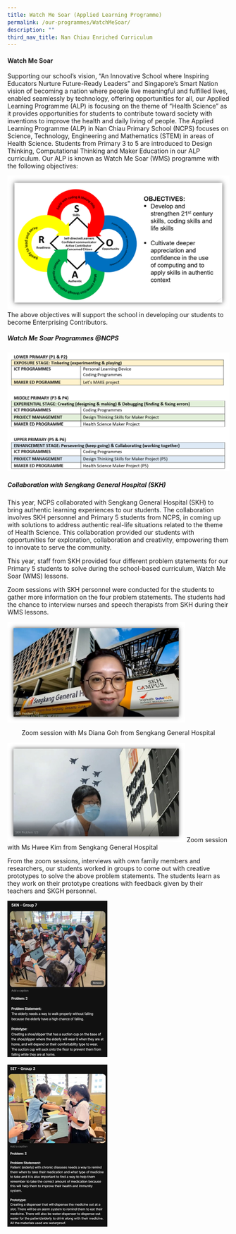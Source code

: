 ```yaml
---
title: Watch Me Soar (Applied Learning Programme)
permalink: /our-programmes/WatchMeSoar/
description: ""
third_nav_title: Nan Chiau Enriched Curriculum
---
```

#### **Watch Me Soar**
Supporting our school’s vision, “An Innovative School where Inspiring Educators Nurture Future-Ready Leaders” and Singapore’s Smart Nation vision of becoming a nation where people live meaningful and fulfilled lives, enabled seamlessly by technology, offering opportunities for all, our Applied Learning Programme (ALP) is focusing on the theme of “Health Science” as it provides opportunities for students to contribute toward society with inventions to improve the health and daily living of people. 
The Applied Learning Programme (ALP) in Nan Chiau Primary School (NCPS) focuses on Science, Technology, Engineering and Mathematics (STEM) in areas of Health Science. Students from Primary 3 to 5 are introduced to Design Thinking, Computational Thinking and Maker Education in our ALP curriculum. Our ALP is known as Watch Me Soar (WMS) programme with the following objectives:

![](/images/Our%20Curriculum_WMS/objectives.png)
The above objectives will support the school in developing our students to become Enterprising Contributors.

##### **Watch Me Soar Programmes @NCPS**

![](/images/Our%20Curriculum_WMS/level%20programmes.png)

##### **Collaboration with Sengkang General Hospital (SKH)**
This year, NCPS collaborated with Sengkang General Hospital (SKH) to bring authentic learning experiences to our students.  The collaboration involves SKH personnel and Primary 5 students from NCPS, in coming up with solutions to address authentic real-life situations related to the theme of Health Science.  This collaboration provided our students with opportunities for exploration, collaboration and creativity, empowering them to innovate to serve the community. 

This year, staff from SKH provided four different problem statements for our Primary 5 students to solve during the school-based curriculum, Watch Me Soar (WMS) lessons.

Zoom sessions with SKH personnel were conducted for the students to gather more information on the four problem statements. The students had the chance to interview nurses and speech therapists from SKH during their WMS lessons.  

<img src="/images/Our%20Curriculum_WMS/zoom%201.jpg"  
style="width:80%" align="center">
       <p align="center"> Zoom session with Ms Diana Goh from Sengkang General Hospital</p>

<img src="/images/Our%20Curriculum_WMS/zoom%202.jpg"  
style="width:80%">
       Zoom session with Ms Hwee Kim from Sengkang General Hospital

From the zoom sessions, interviews with own family members and researchers, our students worked in groups to come out with creative prototypes to solve the above problem statements. The students learn as they work on their prototype creations with feedback given by their teachers and SKGH personnel.

<img src= "/images/Our%20Curriculum_WMS/problem%20statement%201.jpg"  
style="width:45%"> 

<img src="/images/Our%20Curriculum_WMS/problem%20statement%202.jpg"  
style="width:45%">